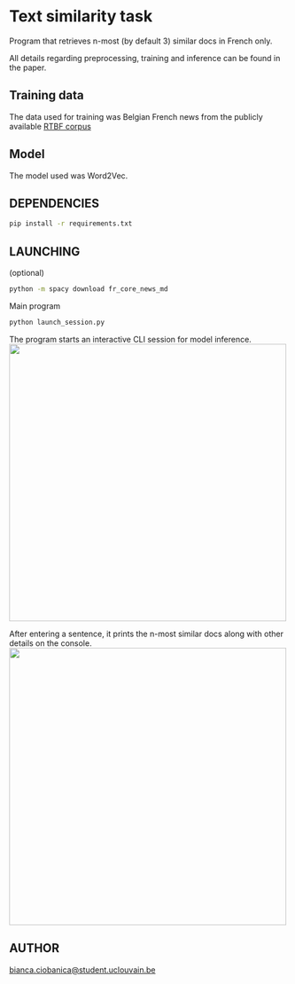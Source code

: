 # Text similarity task
Program that retrieves n-most (by default 3) similar docs in French only.

All details regarding preprocessing, training and inference can be found in the paper.

## Training data
The data used for training was Belgian French news from the publicly available [RTBF corpus](https://dial.uclouvain.be/pr/boreal/object/boreal:276580)

## Model
The model used was Word2Vec.

## DEPENDENCIES
```bash
pip install -r requirements.txt
```

## LAUNCHING
(optional)
```bash
python -m spacy download fr_core_news_md
```

Main program

```bash
python launch_session.py
```
The program starts an interactive CLI session for model inference.
<img src="https://github.com/user-attachments/assets/27e8340d-215b-4d0c-9b1e-61b0e5d0a669" width="500">

After entering a sentence, it prints the n-most similar docs along with other details on the console.
<img src="https://github.com/user-attachments/assets/9401eee0-798d-40b2-b381-f21d84116d6e" width="500">

## AUTHOR
bianca.ciobanica@student.uclouvain.be


